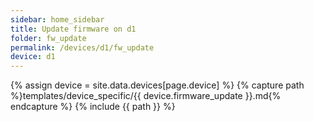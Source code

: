 ```yaml
---
sidebar: home_sidebar
title: Update firmware on d1
folder: fw_update
permalink: /devices/d1/fw_update
device: d1
---
```

{% assign device = site.data.devices[page.device] %}
{% capture path %}templates/device_specific/{{ device.firmware_update }}.md{% endcapture %}
{% include {{ path }} %}
